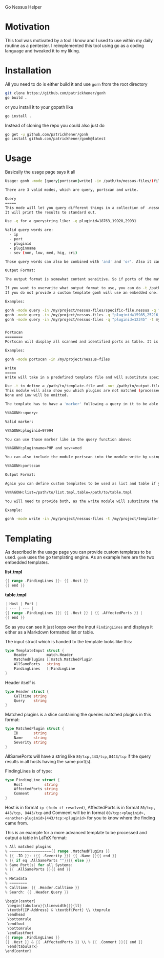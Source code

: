 Go Nessus Helper

# Motivation

This tool was motivated by a tool I know and I used to use within my daily routine as a pentester. I reimplemented this tool using go as a coding language and tweaked it to my liking.

# Installation

All you need to do is either build it and use `gonh` from the root directory

```bash
git clone https://github.com/patrickhener/gonh
go build .
```

or you install it to your gopath like

```bash
go install .
```

Instead of cloning the repo you could also just do

```bash
go get -u github.com/patrickhener/gonh
go install github.com/patrickhener/gonh@latest
```
# Usage

Basically the usage page says it all

```bash
Usage: gonh -mode [query|portscan|write] -in /path/to/nessus-files/(file.nessus)

There are 3 valid modes, which are query, portscan and write.

Query
=====
This mode will let you query different things in a collection of .nessus files and give you output like a table or a list.
It will print the results to standard out.

Use -q for a querystring like: -q pluginid=18763,19928,29931

Valid query words are:
  - ip
  - port
  - pluginid
  - pluginname
  - sev (non, low, med, hig, cri)

Those query words can also be combined with 'and' and 'or'. Also it can be negated by using 'not'. In addition severity can be used like: sev>=med.

Output Format:

The output format is somewhat content sensitive. So if ports of the matched hosts are not all the same, gonh will output a table. Otherwise it will output a list. For example if you query ssl and it matches hosts on port 443 and 8443 this will be a table.

If you want to overwrite what output format to use, you can do -t /path/to/template.file to use a custom template. For templating reference see README.md.
If you do not provide a custom template gonh will use an embedded one.

Examples:

gonh -mode query -in /my/project/nessus-files/specific-file.nessus -q "pluginname=ssl and port=443"
gonh -mode query -in /my/project/nessus-files -q "pluginid=15985,25216,100464 or pluginname="samba" and sev>=hig or pluginname=samba and not sev=non"
gonh -mode query -in /my/project/nessus-files -q "pluginid=12345" -t mycustom.tmpl


Portscan
========
Portscan will display all scanned and identified ports as table. It is more or less a shortcut to '-mode query -q "pluginid=11219,34277"'. It can also take a custom table template via -t /path/to/custom/table.file.

Examples:

gonh -mode portscan -in /my/project/nessus-files

Write
=====
Write will take in a predefined template file and will substitute special 'markers' with the output of the corresponding query.

Use -t to define a /path/to/template.file and -out /path/to/output.file as an output file.
This module will also show you which plugins are not matched (processed) by your template. It will only show everything with the severity of Medium to Critical.
None and Low will be omitted.

The template has to have a 'marker' following a query in it to be able to substitute with content. This marker looks like this:

%%%GONH:<query>

Valid marker:

%%%GONH:pluginid=97994

You can use those marker like in the query function above:

%%%GONH:pluginname=PHP and sev>=med

You can also include the module portscan into the module write by using:

%%%GONH:portscan

Output Format:

Again you can define custom templates to be used as list and table if you provide a specific marker at the very first line of your template input file.

%%%%GONH:list=/path/to/list.tmpl,table=/path/to/table.tmpl

You will need to provide both, as the write module will substitute the content using the content-sensitive output.

Example:

gonh -mode write -in /my/project/nessus-files -t /my/project/template-file.md -out /my/outdir/output-file.md
```

# Templating

As described in the usage page you can provide custom templates to be used. `gonh` uses the go templating engine. As an example here are the two embedded templates.

**list.tmpl**
```go
{{ range .FindingLines }}- {{ .Host }}
{{ end }}
```

**table.tmpl**
```go
| Host | Port |
| --- | --- |
{{ range .FindingLines }}| {{ .Host }} | {{ .AffectedPorts }} |
{{ end }}
```

So as you can see it just loops over the input `FindingLines` and displays it either as a Markdown formatted list or table.

The input struct which is handed to the template looks like this:

```go
type TemplateInput struct {
	Header         match.Header
	MatchedPlugins []match.MatchedPlugin
	AllSamePorts   string
	FindingLines   []FindingLine
}
```

Header itself is

```go
type Header struct {
	Calltime string
	Query    string
}
```

Matched plugins is a slice containing the queries matched plugins in this format:

```go
type MatchedPlugin struct {
	ID       string
	Name     string
	Severity string
}
```

AllSamePorts will have a string like `80/tcp,443/tcp,8443/tcp` if the query results in all hosts having the same port(s).

FindingLines is of type:

```go
type FindingLine struct {
	Host          string
	AffectedPorts string
	Comment       string
}
```

Host is in format `ip (fqdn if resolved)`, AffectedPorts is in format `80/tcp, 443/tcp, 8443/tcp` and Comment will be in format `80/tcp:<pluginid>,<another-pluginid>|443/tcp:<pluginid>` for you to know where the finding came from.

This is an example for a more advanced template to be processed and output a table in LaTeX format:

```go
% All matched plugins
% ==================={{ range .MatchedPlugins }}
% {{ .ID }}: ({{ .Severity }}) {{ .Name }}{{ end }}
% {{ if eq .AllSamePorts ""}}{{ else }}
% Same Port(s) for all Systems:
% {{ .AllSamePorts }}{{ end }}
%
% Metadata
% ========
% Calltime: {{ .Header.Calltime }}
% Search: {{ .Header.Query }}

\begin{center}
 \begin{tabularx}{\linewidth{}}{ll}
 \textbf{IP-Address} & \textbf{Port} \\ \toprule
 \endhead
 \bottomrule
 \endfoot
 \bottomrule
 \endlastfoot
{{ range .FindingLines }}
{{ .Host }} & {{ .AffectedPorts }} \\ % {{ .Comment }}{{ end }}
 \end{tabularx}
\end{center}
```
